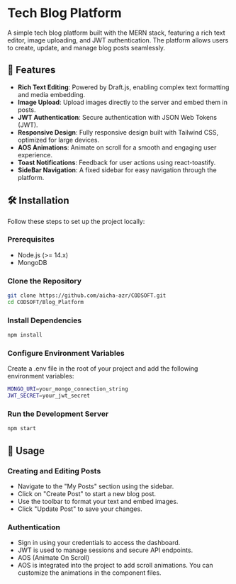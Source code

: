 # Tech Blog Platform

A simple tech blog platform built with the MERN stack, featuring a rich text editor, image uploading, and JWT authentication. The platform allows users to create, update, and manage blog posts seamlessly.

## 🚀 Features

- **Rich Text Editing**: Powered by Draft.js, enabling complex text formatting and media embedding.
- **Image Upload**: Upload images directly to the server and embed them in posts.
- **JWT Authentication**: Secure authentication with JSON Web Tokens (JWT).
- **Responsive Design**: Fully responsive design built with Tailwind CSS, optimized for large devices.
- **AOS Animations**: Animate on scroll for a smooth and engaging user experience.
- **Toast Notifications**: Feedback for user actions using react-toastify.
- **SideBar Navigation**: A fixed sidebar for easy navigation through the platform.

## 🛠️ Installation

Follow these steps to set up the project locally:

### Prerequisites

- Node.js (>= 14.x)
- MongoDB

### Clone the Repository

```bash
git clone https://github.com/aicha-azr/CODSOFT.git
cd CODSOFT/Blog_Platform
```
### Install Dependencies
```bash
npm install
```
### Configure Environment Variables
Create a .env file in the root of your project and add the following environment variables:
```bash
MONGO_URI=your_mongo_connection_string
JWT_SECRET=your_jwt_secret
```
### Run the Development Server
```bash
npm start
```
## 🎨 Usage
### Creating and Editing Posts
* Navigate to the "My Posts" section using the sidebar.
* Click on "Create Post" to start a new blog post.
* Use the toolbar to format your text and embed images.
* Click "Update Post" to save your changes.
### Authentication
* Sign in using your credentials to access the dashboard.
* JWT is used to manage sessions and secure API endpoints.
* AOS (Animate On Scroll)
* AOS is integrated into the project to add scroll animations. You can customize the animations in the component files.
